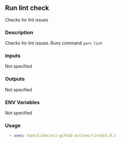## Run lint check

Checks for lint issues

### Description

Checks for lint issues. Runs command `yarn lint`

### Inputs

Not specified

### Outputs

Not specified

### ENV Variables

Not specified

### Usage

```yaml
  - uses: toptal/davinci-github-actions/lint@v3.0.1
```
